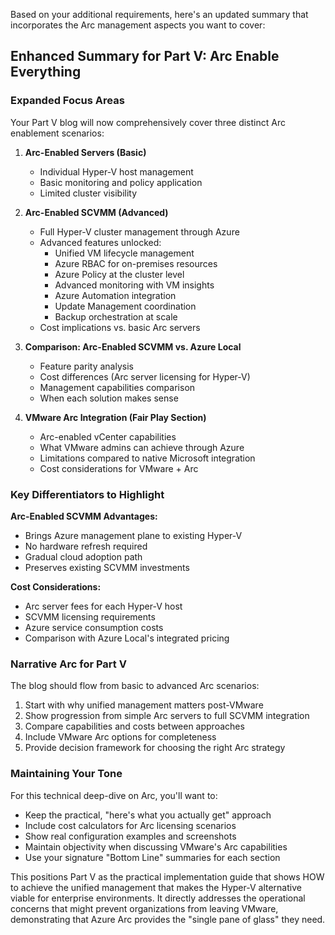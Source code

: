 Based on your additional requirements, here's an updated summary that incorporates the Arc management aspects you want to cover:

## Enhanced Summary for Part V: Arc Enable Everything

### **Expanded Focus Areas**

Your Part V blog will now comprehensively cover three distinct Arc enablement scenarios:

1. **Arc-Enabled Servers (Basic)**
   - Individual Hyper-V host management
   - Basic monitoring and policy application
   - Limited cluster visibility

2. **Arc-Enabled SCVMM (Advanced)**
   - Full Hyper-V cluster management through Azure
   - Advanced features unlocked:
     - Unified VM lifecycle management
     - Azure RBAC for on-premises resources
     - Azure Policy at the cluster level
     - Advanced monitoring with VM insights
     - Azure Automation integration
     - Update Management coordination
     - Backup orchestration at scale
   - Cost implications vs. basic Arc servers

3. **Comparison: Arc-Enabled SCVMM vs. Azure Local**
   - Feature parity analysis
   - Cost differences (Arc server licensing for Hyper-V)
   - Management capabilities comparison
   - When each solution makes sense

4. **VMware Arc Integration (Fair Play Section)**
   - Arc-enabled vCenter capabilities
   - What VMware admins can achieve through Azure
   - Limitations compared to native Microsoft integration
   - Cost considerations for VMware + Arc

### **Key Differentiators to Highlight**

**Arc-Enabled SCVMM Advantages:**
- Brings Azure management plane to existing Hyper-V
- No hardware refresh required
- Gradual cloud adoption path
- Preserves existing SCVMM investments

**Cost Considerations:**
- Arc server fees for each Hyper-V host
- SCVMM licensing requirements
- Azure service consumption costs
- Comparison with Azure Local's integrated pricing

### **Narrative Arc for Part V**

The blog should flow from basic to advanced Arc scenarios:
1. Start with why unified management matters post-VMware
2. Show progression from simple Arc servers to full SCVMM integration
3. Compare capabilities and costs between approaches
4. Include VMware Arc options for completeness
5. Provide decision framework for choosing the right Arc strategy

### **Maintaining Your Tone**

For this technical deep-dive on Arc, you'll want to:
- Keep the practical, "here's what you actually get" approach
- Include cost calculators for Arc licensing scenarios
- Show real configuration examples and screenshots
- Maintain objectivity when discussing VMware's Arc capabilities
- Use your signature "Bottom Line" summaries for each section

This positions Part V as the practical implementation guide that shows HOW to achieve the unified management that makes the Hyper-V alternative viable for enterprise environments. It directly addresses the operational concerns that might prevent organizations from leaving VMware, demonstrating that Azure Arc provides the "single pane of glass" they need.